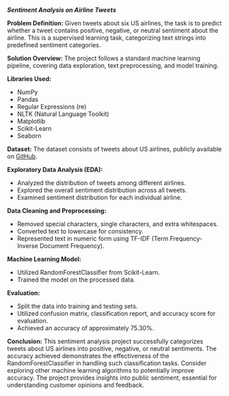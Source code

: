 ***Sentiment Analysis on Airline Tweets***

**Problem Definition:**
Given tweets about six US airlines, the task is to predict whether a tweet contains positive, negative, or neutral sentiment about the airline. This is a supervised learning task, categorizing text strings into predefined sentiment categories.

**Solution Overview:**
The project follows a standard machine learning pipeline, covering data exploration, text preprocessing, and model training.

**Libraries Used:**
- NumPy
- Pandas
- Regular Expressions (re)
- NLTK (Natural Language Toolkit)
- Matplotlib
- Scikit-Learn
- Seaborn

**Dataset:**
The dataset consists of tweets about US airlines, publicly available on [GitHub](https://raw.githubusercontent.com/kolaveridi/kaggle-Twitter-US-Airline-Sentiment-/master/Tweets.csv).

**Exploratory Data Analysis (EDA):**
- Analyzed the distribution of tweets among different airlines.
- Explored the overall sentiment distribution across all tweets.
- Examined sentiment distribution for each individual airline.

**Data Cleaning and Preprocessing:**
- Removed special characters, single characters, and extra whitespaces.
- Converted text to lowercase for consistency.
- Represented text in numeric form using TF-IDF (Term Frequency-Inverse Document Frequency).

**Machine Learning Model:**
- Utilized RandomForestClassifier from Scikit-Learn.
- Trained the model on the processed data.

**Evaluation:**
- Split the data into training and testing sets.
- Utilized confusion matrix, classification report, and accuracy score for evaluation.
- Achieved an accuracy of approximately 75.30%.

**Conclusion:**
This sentiment analysis project successfully categorizes tweets about US airlines into positive, negative, or neutral sentiments. The accuracy achieved demonstrates the effectiveness of the RandomForestClassifier in handling such classification tasks. Consider exploring other machine learning algorithms to potentially improve accuracy. The project provides insights into public sentiment, essential for understanding customer opinions and feedback.
